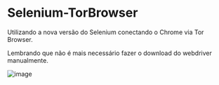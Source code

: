 # Selenium-TorBrowser

Utilizando a nova versão do Selenium conectando o Chrome via Tor Browser.

Lembrando que não é mais necessário fazer o download do webdriver manualmente.

![image](https://user-images.githubusercontent.com/92764157/187586655-276a0667-4739-4118-bb07-7f94f6bd2a79.png)
